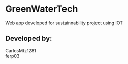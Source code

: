 # GreenWaterTech
Web app developed for sustainnability project using IOT

## Developed by:
CarlosMtz1281 <br/>
ferp03 <br/>
